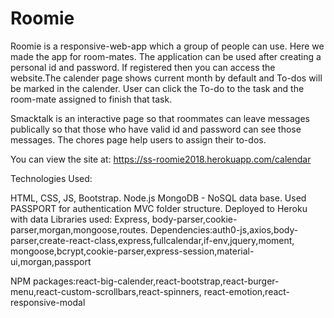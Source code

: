 # Roomie

Roomie is a responsive-web-app which a group of people can use. Here we made the app for room-mates.
The application can be used after creating a personal id and password. If registered then you can 
access the website.The calender page  shows current month by default and To-dos will be marked in 
the calender. User can click the To-do to the task and the room-mate assigned to finish that task.

Smacktalk is an interactive page so that roommates can leave messages publically so that those who have valid id and password can see those messages. The chores page help users to assign their to-dos.

You can view the site at: https://ss-roomie2018.herokuapp.com/calendar

Technologies Used:

HTML, CSS, JS, Bootstrap.
Node.js
MongoDB - NoSQL data base.
Used PASSPORT for authentication
MVC folder structure.
Deployed to Heroku with data
Libraries used: Express, body-parser,cookie-parser,morgan,mongoose,routes.
Dependencies:auth0-js,axios,body-parser,create-react-class,express,fullcalendar,if-env,jquery,moment,
            mongoose,bcrypt,cookie-parser,express-session,material-ui,morgan,passport
    
NPM packages:react-big-calender,react-bootstrap,react-burger-menu,react-custom-scrollbars,react-spinners,                   react-emotion,react-responsive-modal
